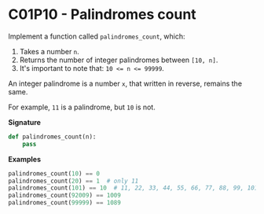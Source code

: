 # C01P10 - Palindromes count

Implement a function called `palindromes_count`, which:

1. Takes a number `n`.
1. Returns the number of integer palindromes between `[10, n]`.
1. It's important to note that: `10 <= n <= 99999`.

An integer palindrome is a number `x`, that written in reverse, remains the same.

For example, `11` is a palindrome, but `10` is not.

**Signature**

```python
def palindromes_count(n):
    pass
```

**Examples**

```python
palindromes_count(10) == 0
palindromes_count(20) == 1  # only 11
palindromes_count(101) == 10  # 11, 22, 33, 44, 55, 66, 77, 88, 99, 101
palindromes_count(92009) == 1009
palindromes_count(99999) == 1089
```
